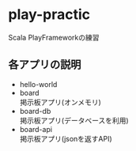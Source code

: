 # play-practic
Scala PlayFrameworkの練習

## 各アプリの説明
- hello-world
- board  
  掲示板アプリ(オンメモリ)
- board-db  
  掲示板アプリ(データベースを利用)
- board-api  
  掲示板アプリ(jsonを返すAPI)
